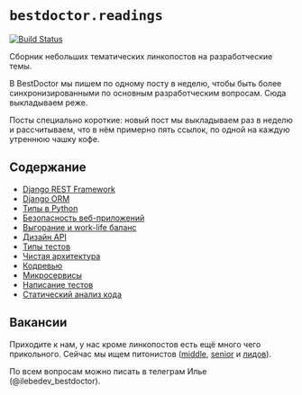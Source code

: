 # `bestdoctor.readings`

[![Build Status](https://travis-ci.org/best-doctor/readings.svg?branch=master)](https://travis-ci.org/best-doctor/readings)

Сборник небольших тематических линкопостов на разработческие темы.

В BestDoctor мы пишем по одному посту в неделю, чтобы быть более
 синхронизированными по основным разработческим вопросам.
 Сюда выкладываем реже.

Посты специально короткие: новый пост мы выкладываем раз в неделю и
 рассчитываем, что в нём примерно пять ссылок, по одной на каждую
 утреннюю чашку кофе.

## Содержание

- [Django REST Framework](https://github.com/best-doctor/readings/blob/master/topics/drf.md)
- [Django ORM](https://github.com/best-doctor/readings/blob/master/topics/django_orm.md)
- [Типы в Python](https://github.com/best-doctor/readings/blob/master/topics/types.md)
- [Безопасность веб-приложений](https://github.com/best-doctor/readings/blob/master/topics/web_security.md)
- [Выгорание и work-life баланс](https://github.com/best-doctor/readings/blob/master/topics/burnout.md)
- [Дизайн API](https://github.com/best-doctor/readings/blob/master/topics/api_design.md)
- [Типы тестов](https://github.com/best-doctor/readings/blob/master/topics/tests_types.md)
- [Чистая архитектура](https://github.com/best-doctor/readings/blob/master/topics/clean_architecture.md)
- [Кодревью](https://github.com/best-doctor/readings/blob/master/topics/code_review.md)
- [Микросервисы](https://github.com/best-doctor/readings/blob/master/topics/microservices.md)
- [Написание тестов](https://github.com/best-doctor/readings/blob/master/topics/writing_tests.md)
- [Статический анализ кода](https://github.com/best-doctor/readings/blob/master/topics/writing_tests.md)

## Вакансии

Приходите к нам, у нас кроме линкопостов есть ещё много чего прикольного.
Сейчас мы ищем питонистов ([middle](https://hh.ru/vacancy/35286646),
[senior](https://hh.ru/vacancy/35287064) и
[лидов](https://hh.ru/vacancy/35287422)).

По всем вопросам можно писать в телеграм Илье (@ilebedev_bestdoctor).
